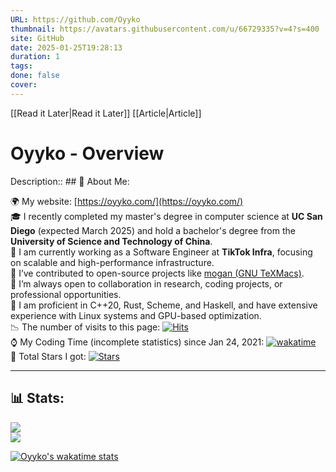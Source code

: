 ```yaml
---
URL: https://github.com/Oyyko
thumbnail: https://avatars.githubusercontent.com/u/66729335?v=4?s=400
site: GitHub
date: 2025-01-25T19:28:13
duration: 1
tags: 
done: false
cover: 
---
```

[[Read it Later|Read it Later]] [[Article|Article]] 
# Oyyko - Overview

Description:: ## 💫 About Me:

[](https://github.com/Oyyko#-about-me)

🌍 My website: [https://oyyko.com/](https://oyyko.com/)  
🎓 I recently completed my master's degree in computer science at **UC San Diego** (expected March 2025) and hold a bachelor's degree from the **University of Science and Technology of China**.  
💼 I am currently working as a Software Engineer at **TikTok Infra**, focusing on scalable and high-performance infrastructure.  
🔭 I’ve contributed to open-source projects like [mogan (GNU TeXMacs)](https://github.com/XmacsLabs/mogan).  
👯 I’m always open to collaboration in research, coding projects, or professional opportunities.  
🌱 I am proficient in C++20, Rust, Scheme, and Haskell, and have extensive experience with Linux systems and GPU-based optimization.  
📉 The number of visits to this page: [![Hits](https://camo.githubusercontent.com/ec0aba33367b458b64ca8c34934283bd1bb94d4cd4516d0f4cebb23fc42a7973/68747470733a2f2f686974732e736565796f756661726d2e636f6d2f6170692f636f756e742f696e63722f62616467652e7376673f75726c3d68747470732533412532462532466769746875622e636f6d2532464f79796b6f26636f756e745f62673d253233333341413837267469746c655f62673d2532333535353535352669636f6e3d6b64652e7376672669636f6e5f636f6c6f723d253233453745374537267469746c653d566965777326656467655f666c61743d74727565)](https://hits.seeyoufarm.com/)  
⌚️ My Coding Time (incomplete statistics) since Jan 24, 2021: [![wakatime](https://camo.githubusercontent.com/84582c126cbaf8d02ee212d6324e3de4fff9ec43d7c7e678a75ef59db53d7d60/68747470733a2f2f77616b6174696d652e636f6d2f62616467652f757365722f39373031336432342d613661312d346132642d393032662d6138633034326636613537342e737667)](https://wakatime.com/@97013d24-a6a1-4a2d-902f-a8c042f6a574)  
🌟 Total Stars I got: [![Stars](https://camo.githubusercontent.com/fce0fd1bda6d806dd57312527a535ed89da73ee266a897ecda1b22bd0ef26b83/68747470733a2f2f696d672e736869656c64732e696f2f6769746875622f73746172732f4f79796b6f)](https://camo.githubusercontent.com/fce0fd1bda6d806dd57312527a535ed89da73ee266a897ecda1b22bd0ef26b83/68747470733a2f2f696d672e736869656c64732e696f2f6769746875622f73746172732f4f79796b6f)

---

## 📊 Stats:

[](https://github.com/Oyyko#-stats)

[![](https://camo.githubusercontent.com/05a8dcda3221f1eec49329c28d809ed35df6f21aee663e8d024a1a2f3da273b9/68747470733a2f2f6769746875622d726561646d652d73746174732e76657263656c2e6170702f6170693f757365726e616d653d4f79796b6f267468656d653d736f6c6172697a65642d6461726b26686964655f626f726465723d66616c736526696e636c7564655f616c6c5f636f6d6d6974733d66616c736526636f756e745f707269766174653d66616c7365)](https://camo.githubusercontent.com/05a8dcda3221f1eec49329c28d809ed35df6f21aee663e8d024a1a2f3da273b9/68747470733a2f2f6769746875622d726561646d652d73746174732e76657263656c2e6170702f6170693f757365726e616d653d4f79796b6f267468656d653d736f6c6172697a65642d6461726b26686964655f626f726465723d66616c736526696e636c7564655f616c6c5f636f6d6d6974733d66616c736526636f756e745f707269766174653d66616c7365)  
[![](https://camo.githubusercontent.com/cebff5767d88b8daeff1d614e05da286b2205a7b48293536c663120b3d4a226e/68747470733a2f2f6769746875622d726561646d652d73746174732e76657263656c2e6170702f6170692f746f702d6c616e67732f3f757365726e616d653d4f79796b6f267468656d653d736f6c6172697a65642d6461726b26686964655f626f726465723d66616c736526696e636c7564655f616c6c5f636f6d6d6974733d66616c736526636f756e745f707269766174653d66616c7365266c61796f75743d636f6d70616374)](https://camo.githubusercontent.com/cebff5767d88b8daeff1d614e05da286b2205a7b48293536c663120b3d4a226e/68747470733a2f2f6769746875622d726561646d652d73746174732e76657263656c2e6170702f6170692f746f702d6c616e67732f3f757365726e616d653d4f79796b6f267468656d653d736f6c6172697a65642d6461726b26686964655f626f726465723d66616c736526696e636c7564655f616c6c5f636f6d6d6974733d66616c736526636f756e745f707269766174653d66616c7365266c61796f75743d636f6d70616374)

[![Oyyko's wakatime stats](https://camo.githubusercontent.com/1be86bf914523573e419a862df551da773cb857bf0e54e81b9935512f314453a/68747470733a2f2f6769746875622d726561646d652d73746174732e76657263656c2e6170702f6170692f77616b6174696d653f757365726e616d653d6f79796b6f266c61796f75743d636f6d70616374)](https://wakatime.com/@oyyko/)

